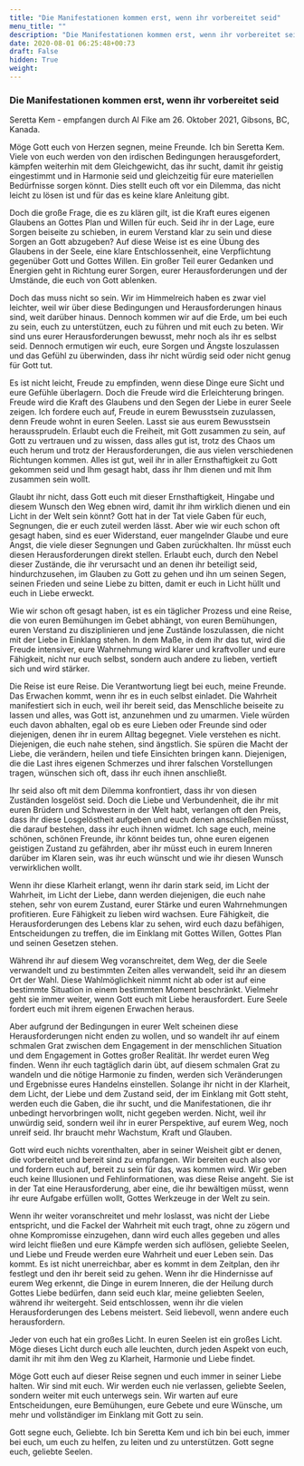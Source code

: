 ```yaml
---
title: "Die Manifestationen kommen erst, wenn ihr vorbereitet seid"
menu_title: ""
description: "Die Manifestationen kommen erst, wenn ihr vorbereitet seid"
date: 2020-08-01 06:25:48+00:73
draft: False
hidden: True
weight:
---
```

### Die Manifestationen kommen erst, wenn ihr vorbereitet seid

Seretta Kem - empfangen durch Al Fike am 26. Oktober 2021, Gibsons, BC, Kanada.

Möge Gott euch von Herzen segnen, meine Freunde. Ich bin Seretta Kem. Viele von euch werden von den irdischen Bedingungen herausgefordert, kämpfen weiterhin mit dem Gleichgewicht, das ihr sucht, damit ihr geistig eingestimmt und in Harmonie seid und gleichzeitig für eure materiellen Bedürfnisse sorgen könnt. Dies stellt euch oft vor ein Dilemma, das nicht leicht zu lösen ist und für das es keine klare Anleitung gibt.

Doch die große Frage, die es zu klären gilt, ist die Kraft eures eigenen Glaubens an Gottes Plan und Willen für euch. Seid ihr in der Lage, eure Sorgen beiseite zu schieben, in eurem Verstand klar zu sein und diese Sorgen an Gott abzugeben? Auf diese Weise ist es eine Übung des Glaubens in der Seele, eine klare Entschlossenheit, eine Verpflichtung gegenüber Gott und Gottes Willen. Ein großer Teil eurer Gedanken und Energien geht in Richtung eurer Sorgen, eurer Herausforderungen und der Umstände, die euch von Gott ablenken.

Doch das muss nicht so sein. Wir im Himmelreich haben es zwar viel leichter, weil wir über diese Bedingungen und Herausforderungen hinaus sind, weit darüber hinaus. Dennoch kommen wir auf die Erde, um bei euch zu sein, euch zu unterstützen, euch zu führen und mit euch zu beten. Wir sind uns eurer Herausforderungen bewusst, mehr noch als ihr es selbst seid. Dennoch ermutigen wir euch, eure Sorgen und Ängste loszulassen und das Gefühl zu überwinden, dass ihr nicht würdig seid oder nicht genug für Gott tut.

Es ist nicht leicht, Freude zu empfinden, wenn diese Dinge eure Sicht und eure Gefühle überlagern. Doch die Freude wird die Erleichterung bringen. Freude wird die Kraft des Glaubens und den Segen der Liebe in eurer Seele zeigen. Ich fordere euch auf, Freude in eurem Bewusstsein zuzulassen, denn Freude wohnt in euren Seelen. Lasst sie aus eurem Bewusstsein heraussprudeln. Erlaubt euch die Freiheit, mit Gott zusammen zu sein, auf Gott zu vertrauen und zu wissen, dass alles gut ist, trotz des Chaos um euch herum und trotz der Herausforderungen, die aus vielen verschiedenen Richtungen kommen. Alles ist gut, weil ihr in aller Ernsthaftigkeit zu Gott gekommen seid und Ihm gesagt habt, dass ihr Ihm dienen und mit Ihm zusammen sein wollt.

Glaubt ihr nicht, dass Gott euch mit dieser Ernsthaftigkeit, Hingabe und diesem Wunsch den Weg ebnen wird, damit ihr ihm wirklich dienen und ein Licht in der Welt sein könnt? Gott hat in der Tat viele Gaben für euch, Segnungen, die er euch zuteil werden lässt. Aber wie wir euch schon oft gesagt haben, sind es euer Widerstand, euer mangelnder Glaube und eure Angst, die viele dieser Segnungen und Gaben zurückhalten. Ihr müsst euch diesen Herausforderungen direkt stellen. Erlaubt euch, durch den Nebel dieser Zustände, die ihr verursacht und an denen ihr beteiligt seid, hindurchzusehen, im Glauben zu Gott zu gehen und ihn um seinen Segen, seinen Frieden und seine Liebe zu bitten, damit er euch in Licht hüllt und euch in Liebe erweckt.

Wie wir schon oft gesagt haben, ist es ein täglicher Prozess und eine Reise, die von euren Bemühungen im Gebet abhängt, von euren Bemühungen, euren Verstand zu disziplinieren und jene Zustände loszulassen, die nicht mit der Liebe in Einklang stehen. In dem Maße, in dem ihr das tut, wird die Freude intensiver, eure Wahrnehmung wird klarer und kraftvoller und eure Fähigkeit, nicht nur euch selbst, sondern auch andere zu lieben, vertieft sich und wird stärker.

Die Reise ist eure Reise. Die Verantwortung liegt bei euch, meine Freunde. Das Erwachen kommt, wenn ihr es in euch selbst einladet. Die Wahrheit manifestiert sich in euch, weil ihr bereit seid, das Menschliche beiseite zu lassen und alles, was Gott ist, anzunehmen und zu umarmen. Viele würden euch davon abhalten, egal ob es eure Lieben oder Freunde sind oder diejenigen, denen ihr in eurem Alltag begegnet. Viele verstehen es nicht. Diejenigen, die euch nahe stehen, sind ängstlich. Sie spüren die Macht der Liebe, die verändern, heilen und tiefe Einsichten bringen kann. Diejenigen, die die Last ihres eigenen Schmerzes und ihrer falschen Vorstellungen tragen, wünschen sich oft, dass ihr euch ihnen anschließt.

Ihr seid also oft mit dem Dilemma konfrontiert, dass ihr von diesen Zuständen losgelöst seid. Doch die Liebe und Verbundenheit, die ihr mit euren Brüdern und Schwestern in der Welt habt, verlangen oft den Preis, dass ihr diese Losgelöstheit aufgeben und euch denen anschließen müsst, die darauf bestehen, dass ihr euch ihnen widmet. Ich sage euch, meine schönen, schönen Freunde, ihr könnt beides tun, ohne euren eigenen geistigen Zustand zu gefährden, aber ihr müsst euch in eurem Inneren darüber im Klaren sein, was ihr euch wünscht und wie ihr diesen Wunsch verwirklichen wollt.

Wenn ihr diese Klarheit erlangt, wenn ihr darin stark seid, im Licht der Wahrheit, im Licht der Liebe, dann werden diejenigen, die euch nahe stehen, sehr von eurem Zustand, eurer Stärke und euren Wahrnehmungen profitieren. Eure Fähigkeit zu lieben wird wachsen. Eure Fähigkeit, die Herausforderungen des Lebens klar zu sehen, wird euch dazu befähigen, Entscheidungen zu treffen, die im Einklang mit Gottes Willen, Gottes Plan und seinen Gesetzen stehen.

Während ihr auf diesem Weg voranschreitet, dem Weg, der die Seele verwandelt und zu bestimmten Zeiten alles verwandelt, seid ihr an diesem Ort der Wahl. Diese Wahlmöglichkeit nimmt nicht ab oder ist auf eine bestimmte Situation in einem bestimmten Moment beschränkt. Vielmehr geht sie immer weiter, wenn Gott euch mit Liebe herausfordert. Eure Seele fordert euch mit ihrem eigenen Erwachen heraus.

Aber aufgrund der Bedingungen in eurer Welt scheinen diese Herausforderungen nicht enden zu wollen, und so wandelt ihr auf einem schmalen Grat zwischen dem Engagement in der menschlichen Situation und dem Engagement in Gottes großer Realität. Ihr werdet euren Weg finden. Wenn ihr euch tagtäglich darin übt, auf diesem schmalen Grat zu wandeln und die nötige Harmonie zu finden, werden sich Veränderungen und Ergebnisse eures Handelns einstellen. Solange ihr nicht in der Klarheit, dem Licht, der Liebe und dem Zustand seid, der im Einklang mit Gott steht, werden euch die Gaben, die ihr sucht, und die Manifestationen, die ihr unbedingt hervorbringen wollt, nicht gegeben werden. Nicht, weil ihr unwürdig seid, sondern weil ihr in eurer Perspektive, auf eurem Weg, noch unreif seid. Ihr braucht mehr Wachstum, Kraft und Glauben.

Gott wird euch nichts vorenthalten, aber in seiner Weisheit gibt er denen, die vorbereitet und bereit sind zu empfangen. Wir bereiten euch also vor und fordern euch auf, bereit zu sein für das, was kommen wird. Wir geben euch keine Illusionen und Fehlinformationen, was diese Reise angeht. Sie ist in der Tat eine Herausforderung, aber eine, die ihr bewältigen müsst, wenn ihr eure Aufgabe erfüllen wollt, Gottes Werkzeuge in der Welt zu sein.

Wenn ihr weiter voranschreitet und mehr loslasst, was nicht der Liebe entspricht, und die Fackel der Wahrheit mit euch tragt, ohne zu zögern und ohne Kompromisse einzugehen, dann wird euch alles gegeben und alles wird leicht fließen und eure Kämpfe werden sich auflösen, geliebte Seelen, und Liebe und Freude werden eure Wahrheit und euer Leben sein. Das kommt. Es ist nicht unerreichbar, aber es kommt in dem Zeitplan, den ihr festlegt und den ihr bereit seid zu gehen. Wenn ihr die Hindernisse auf eurem Weg erkennt, die Dinge in eurem Inneren, die der Heilung durch Gottes Liebe bedürfen, dann seid euch klar, meine geliebten Seelen, während ihr weitergeht. Seid entschlossen, wenn ihr die vielen Herausforderungen des Lebens meistert. Seid liebevoll, wenn andere euch herausfordern.

Jeder von euch hat ein großes Licht. In euren Seelen ist ein großes Licht. Möge dieses Licht durch euch alle leuchten, durch jeden Aspekt von euch, damit ihr mit ihm den Weg zu Klarheit, Harmonie und Liebe findet.

Möge Gott euch auf dieser Reise segnen und euch immer in seiner Liebe halten. Wir sind mit euch. Wir werden euch nie verlassen, geliebte Seelen, sondern weiter mit euch unterwegs sein. Wir warten auf eure Entscheidungen, eure Bemühungen, eure Gebete und eure Wünsche, um mehr und vollständiger im Einklang mit Gott zu sein.

Gott segne euch, Geliebte. Ich bin Seretta Kem und ich bin bei euch, immer bei euch, um euch zu helfen, zu leiten und zu unterstützen. Gott segne euch, geliebte Seelen.
